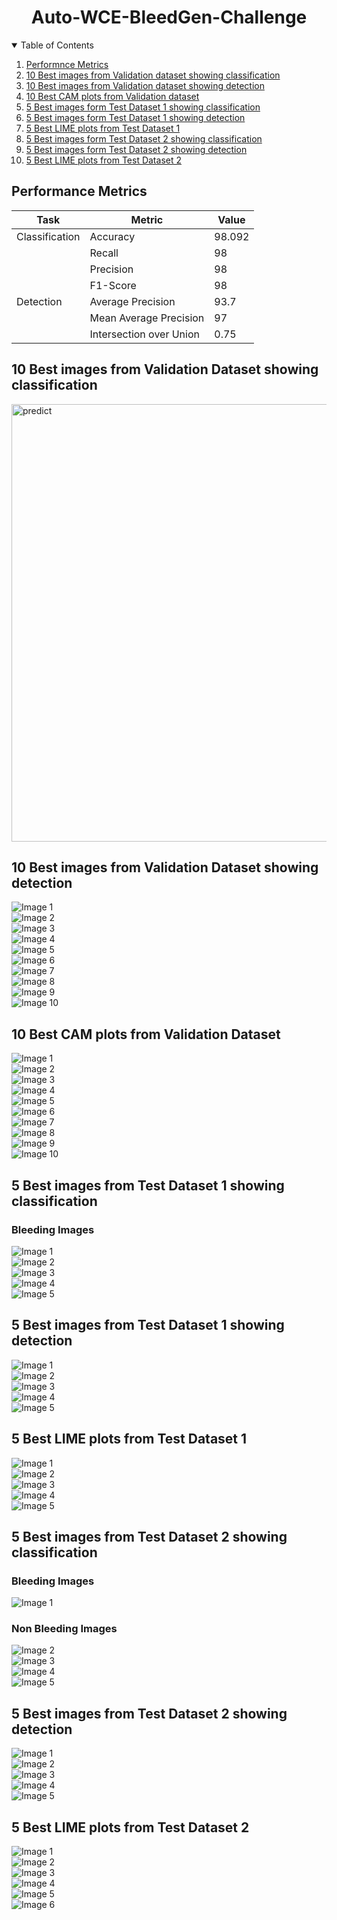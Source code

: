 <h1 align="center">Auto-WCE-BleedGen-Challenge</h1>
<!-- TABLE OF CONTENTS -->
<details open="open">
  <summary>Table of Contents</summary>
  <ol>
    <li>
      <a href="#performance-metrics">Performnce Metrics</a>
    </li>
    <li>
      <a href="#10-best-images-from-validation-dataset-showing-classification">10 Best images from Validation dataset showing classification</a>
    </li>
    <li>
      <a href="#10-best-images-from-validation-dataset-showing-detection">10 Best images from Validation dataset showing detection</a>
    </li>
    <li><a href="#10-best-CAM-plots-from-validation-dataset">10 Best CAM plots from Validation dataset</a>
    <li><a href="#5-best-images-from-test-dataset-1-showing-classification">5 Best images form Test Dataset 1 showing classification</a></li>
    <li><a href="#5-best-images-from-test-dataset-1-showing-detection">5 Best images form Test Dataset 1 showing detection</a></li>
    <li><a href="#5-best-LIME-plots-from-test-dataset-1">5 Best LIME plots from Test Dataset 1</a></li>
    <li><a href="#5-best-images-from-test-dataset-2-showing-classification">5 Best images form Test Dataset 2 showing classification</a></li>
    <li><a href="#5-best-images-from-test-dataset-2-showing-detection">5 Best images form Test Dataset 2 showing detection</a></li>
    <li><a href="#5-best-LIME-plots-from-test-dataset-2">5 Best LIME plots from Test Dataset 2</a></li>
  </ol>
</details>

<!-- PERFORMANCE METRICS -->
## Performance Metrics

| Task          | Metric                    | Value   |
|---------------|---------------------------|---------|
| Classification| Accuracy                  | 98.092  |
|               | Recall                    | 98      |
|               | Precision                 | 98      |
|               | F1-Score                  | 98      |
| Detection     | Average Precision         | 93.7    |
|               | Mean Average Precision    | 97      |
|               | Intersection over Union   | 0.75    |

<!-- 10 BEST IMAGES FROM VALIDATION DATASET SHOWING CLASSIFICATION -->
## 10 Best images from Validation Dataset showing classification
<img src="Classification Images/Validation Dataset/classification images.png" alt="predict" width="700"/>

<!-- 10 BEST IMAGES FROM VALIDATION DATASET SHOWING DETECTION -->
## 10 Best images from Validation Dataset showing detection
<div class="grid">
  <div class="grid-item">
    <img src="Detection Images/Validation Dataset/Image 1.jpeg" alt="Image 1">
  </div>
  <div class="grid-item">
    <img src="Detection Images/Validation Dataset/Image 2.jpeg" alt="Image 2">
  </div>
  <div class="grid-item">
    <img src="Detection Images/Validation Dataset/Image 3.jpeg" alt="Image 3">
  </div>
  <div class="grid-item">
    <img src="Detection Images/Validation Dataset/Image 4.jpeg" alt="Image 4">
  </div>
  <div class="grid-item">
    <img src="Detection Images/Validation Dataset/Image 5.png" alt="Image 5">
  </div>
  <div class="grid-item">
    <img src="Detection Images/Validation Dataset/Image 6.jpeg" alt="Image 6">
  </div>
  <div class="grid-item">
    <img src="Detection Images/Validation Dataset/Image 7.jpeg" alt="Image 7">
  </div>
  <div class="grid-item">
    <img src="Detection Images/Validation Dataset/Image 8.jpeg" alt="Image 8">
  </div>
  <div class="grid-item">
    <img src="Detection Images/Validation Dataset/Image 9.jpeg" alt="Image 9">
  </div>
  <div class="grid-item">
    <img src="Detection Images/Validation Dataset/Image 10.jpeg" alt="Image 10">
  </div>
</div>

<!-- 10 BEST CAM PLOTS FROM VALIDATION DATASET -->
## 10 Best CAM plots from Validation Dataset
<div class="grid">
  <div class="grid-item">
    <img src="Interpretability Plots/Validation Dataset/img- (1).png" alt="Image 1">
  </div>
  <div class="grid-item">
    <img src="Interpretability Plots/Validation Dataset/img- (2).png" alt="Image 2">
  </div>
  <div class="grid-item">
    <img src="Interpretability Plots/Validation Dataset/img- (3).png" alt="Image 3">
  </div>
  <div class="grid-item">
    <img src="Interpretability Plots/Validation Dataset/img- (4).png" alt="Image 4">
  </div>
  <div class="grid-item">
    <img src="Interpretability Plots/Validation Dataset/img- (5).png" alt="Image 5">
  </div>
  <div class="grid-item">
    <img src="Interpretability Plots/Validation Dataset/img- (6).png" alt="Image 6">
  </div>
  <div class="grid-item">
    <img src="Interpretability Plots/Validation Dataset/img- (7).png" alt="Image 7">
  </div>
  <div class="grid-item">
    <img src="Interpretability Plots/Validation Dataset/img- (8).png" alt="Image 8">
  </div>
  <div class="grid-item">
    <img src="Interpretability Plots/Validation Dataset/img- (9).png" alt="Image 9">
  </div>
  <div class="grid-item">
    <img src="Interpretability Plots/Validation Dataset/img- (10).png" alt="Image 10">
  </div>
</div>

<!-- 5 BEST IMAGES FROM TEST DATASET 1 SHOWING CLASSIFICATION -->
## 5 Best images from Test Dataset 1 showing classification
### Bleeding Images
<div class="grid">
  <div class="grid-item">
    <img src="Classification Images/Test Dataset 1/A0000.png" alt="Image 1">
  </div>
  <div class="grid-item">
    <img src="Classification Images/Test Dataset 1/A0002.png" alt="Image 2">
  </div>
  <div class="grid-item">
    <img src="Classification Images/Test Dataset 1/A0004.png" alt="Image 3">
  </div>
  <div class="grid-item">
    <img src="Classification Images/Test Dataset 1/A0005.png" alt="Image 4">
  </div>
  <div class="grid-item">
    <img src="Classification Images/Test Dataset 1/A0006.png" alt="Image 5">
  </div>
  
  <!-- 5 BEST IMAGES FROM TEST DATASET 1 SHOWING DETECTION -->
## 5 Best images from Test Dataset 1 showing detection
<div class="grid">
  <div class="grid-item">
    <img src="Detection Images/Test Dataset 1/Image 1.jpeg" alt="Image 1">
  </div>
  <div class="grid-item">
    <img src="Detection Images/Test Dataset 1/Image 2.jpeg" alt="Image 2">
  </div>
  <div class="grid-item">
    <img src="Detection Images/Test Dataset 1/Image 3.jpeg" alt="Image 3">
  </div>
  <div class="grid-item">
    <img src="Detection Images/Test Dataset 1/Image 4.jpeg" alt="Image 4">
  </div>
  <div class="grid-item">
    <img src="Detection Images/Test Dataset 1/Image 5.jpeg" alt="Image 5">
  </div>

  <!-- 5 BEST LIME PLOTS FROM TEST DATASET 1 -->
## 5 Best LIME plots from Test Dataset 1 
<div class="grid">
  <div class="grid-item">
    <img src="Interpretability Plots/Test Dataset 1/A0000.png" alt="Image 1">
  </div>
  <div class="grid-item">
    <img src="Interpretability Plots/Test Dataset 1/A0012.png" alt="Image 2">
  </div>
  <div class="grid-item">
    <img src="Interpretability Plots/Test Dataset 1/A0025.png" alt="Image 3">
  </div>
  <div class="grid-item">
    <img src="Interpretability Plots/Test Dataset 1/A0037.png" alt="Image 4">
  </div>
  <div class="grid-item">
    <img src="Interpretability Plots/Test Dataset 1/A0049.png" alt="Image 5">
  </div>

  <!-- 5 BEST IMAGES FROM TEST DATASET 2 SHOWING CLASSIFICATION -->
## 5 Best images from Test Dataset 2 showing classification
### Bleeding Images
<div class="grid">
  <div class="grid-item">
    <img src="Classification Images/Test Dataset 2/A0054.png" alt="Image 1">
  </div>
  
### Non Bleeding Images
  <div class="grid-item">
    <img src="Classification Images/Test Dataset 2/A0050.png" alt="Image 2">
  </div>
  <div class="grid-item">
    <img src="Classification Images/Test Dataset 2/A0051.png" alt="Image 3">
  </div>
  <div class="grid-item">
    <img src="Classification Images/Test Dataset 2/A0052.png" alt="Image 4">
  </div>
  <div class="grid-item">
    <img src="Classification Images/Test Dataset 2/A0053.png" alt="Image 5">
  </div>
  
  <!-- 5 BEST IMAGES FROM TEST DATASET 2 SHOWING DETECTION -->
## 5 Best images from Test Dataset 2 showing detection
<div class="grid">
  <div class="grid-item">
    <img src="Detection Images/Test Dataset 2/Image 1.jpeg" alt="Image 1">
  </div>
  <div class="grid-item">
    <img src="Detection Images/Test Dataset 2/Image 2.jpeg" alt="Image 2">
  </div>
  <div class="grid-item">
    <img src="Detection Images/Test Dataset 2/Image 3.jpeg" alt="Image 3">
  </div>
  <div class="grid-item">
    <img src="Detection Images/Test Dataset 2/Image 4.jpeg" alt="Image 4">
  </div>
  <div class="grid-item">
    <img src="Detection Images/Test Dataset 2/Image 5.jpeg" alt="Image 5">
  </div>

  <!-- 5 BEST LIME PLOTS FROM TEST DATASET 2 -->
## 5 Best LIME plots from Test Dataset 2 
<div class="grid">
  <div class="grid-item">
    <img src="Interpretability Plots/Test Dataset 2/A0050.png" alt="Image 1">
  </div>
  <div class="grid-item">
    <img src="Interpretability Plots/Test Dataset 2/A0178.png" alt="Image 2">
  </div>
  <div class="grid-item">
    <img src="Interpretability Plots/Test Dataset 2/A0306.png" alt="Image 3">
  </div>
  <div class="grid-item">
    <img src="Interpretability Plots/Test Dataset 2/A0434.png" alt="Image 4">
  </div>
  <div class="grid-item">
    <img src="Interpretability Plots/Test Dataset 2/A0541.png" alt="Image 5">
  </div>
  <div class="grid-item">
    <img src="Interpretability Plots/Test Dataset 2/A0562.png" alt="Image 6">
  </div>



